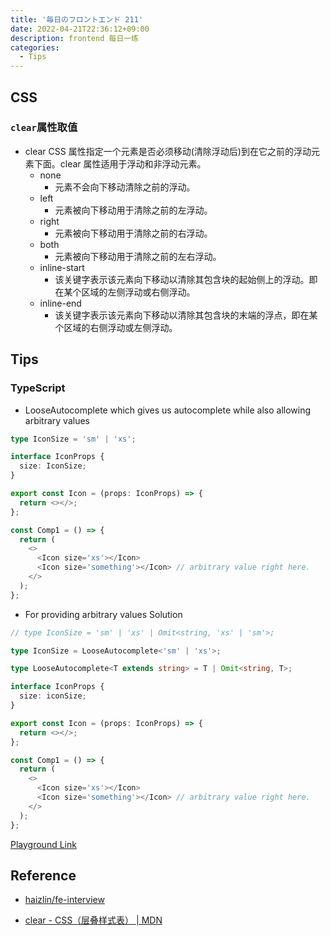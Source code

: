 ```yaml
---
title: '毎日のフロントエンド 211'
date: 2022-04-21T22:36:12+09:00
description: frontend 每日一练
categories:
  - Tips
---
```


## CSS

### `clear`属性取值

- clear CSS 属性指定一个元素是否必须移动(清除浮动后)到在它之前的浮动元素下面。clear 属性适用于浮动和非浮动元素。
  - none
    - 元素不会向下移动清除之前的浮动。
  - left
    - 元素被向下移动用于清除之前的左浮动。
  - right
    - 元素被向下移动用于清除之前的右浮动。
  - both
    - 元素被向下移动用于清除之前的左右浮动。
  - inline-start
    - 该关键字表示该元素向下移动以清除其包含块的起始侧上的浮动。即在某个区域的左侧浮动或右侧浮动。
  - inline-end
    - 该关键字表示该元素向下移动以清除其包含块的末端的浮点，即在某个区域的右侧浮动或左侧浮动。

## Tips

### TypeScript

- LooseAutocomplete which gives us autocomplete while also allowing arbitrary values

```ts
type IconSize = 'sm' | 'xs';

interface IconProps {
  size: IconSize;
}

export const Icon = (props: IconProps) => {
  return <></>;
};

const Comp1 = () => {
  return (
    <>
      <Icon size='xs'></Icon>
      <Icon size='something'></Icon> // arbitrary value right here.
    </>
  );
};
```

- For providing arbitrary values Solution

```ts
// type IconSize = 'sm' | 'xs' | Omit<string, 'xs' | 'sm'>;

type IconSize = LooseAutocomplete<'sm' | 'xs'>;

type LooseAutocomplete<T extends string> = T | Omit<string, T>;

interface IconProps {
  size: iconSize;
}

export const Icon = (props: IconProps) => {
  return <></>;
};

const Comp1 = () => {
  return (
    <>
      <Icon size='xs'></Icon>
      <Icon size='something'></Icon> // arbitrary value right here.
    </>
  );
};
```

[Playground Link](https://www.typescriptlang.org/play?#code/JYWwDg9gTgLgBAJQKYEMDG8BmUIjgcilQ3wFgAoCgeirhgE8wk4BJNCAOwGVgAvZgLwEAziHxwAPgQAew8VIDyIYDAA8wmFGAcA5gBoZcySLEA+ANwUGTVu259BcADIQIwpAEEArjAjtwADZIMEiq+KLyhvgWFFaMzC5unj5+uGBBIaoAKnBI0iEcACbCcBpauqZwQjmKympl2vpwWTGU5NohUJjozGycAAo4YCUA3hRwpQ4AXLacPPyW5AC+seR5kLBwdhqzHFVwABRgQ8IzfRyDEMMAlFWVY+QTRDBeUHuqpqpUrUuLq9vwADCaQAjPsDrcBPdxnBnq89gcYRMPkiJnBVOdJvwBPhZNEvudTKjkZjhA4BAAiYS4YIAC0auQC7gpnyohLgNDgKCgACMVFBufQ4AA3FABLzMLQ6WnwWlIIgAOlRXyJjzg10WvyAA)

## Reference

- [haizlin/fe-interview](https://github.com/haizlin/fe-interview/blob/master/category/history.md)

- [clear - CSS（层叠样式表） | MDN](https://developer.mozilla.org/zh-CN/docs/Web/CSS/clear)
